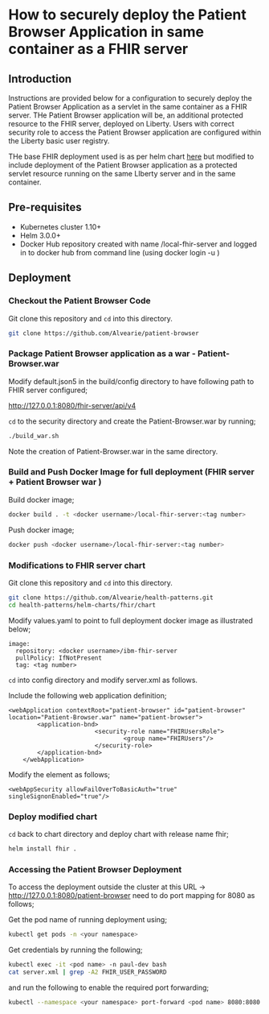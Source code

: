 # How to securely deploy the Patient Browser Application in same container as a FHIR server

## Introduction

Instructions are provided below for a configuration to securely deploy the Patient Browser Application as a servlet in the same container as a FHIR server. THe Patient Browser application will be, an additional protected resource to the FHIR server, deployed on Liberty. Users with correct security role to access the Patient Browser application are configured within the Liberty basic user registry.

THe base FHIR deployment used is as per helm chart [here](https://github.com/Alvearie/health-patterns/blob/main/helm-charts/fhir/chart/README.md) but modified to include deployment of the Patient Browser application as a protected servlet resource running on the same LIberty server and in the same container.

## Pre-requisites

- Kubernetes cluster 1.10+
- Helm 3.0.0+
- Docker Hub repository created with name <docker username>/local-fhir-server and logged in to docker hub from command line (using docker login -u <docker usernmame>)

## Deployment

### Checkout the Patient Browser Code

Git clone this repository and `cd` into this directory.

```bash
git clone https://github.com/Alvearie/patient-browser
```

### Package Patient Browser application as a war - Patient-Browser.war

Modify default.json5 in the build/config directory to have following path to FHIR server configured;

http://127.0.0.1:8080/fhir-server/api/v4

`cd` to the security directory and create the Patient-Browser.war by running;

```bash
./build_war.sh
```

Note the creation of Patient-Browser.war in the same directory.

### Build and Push Docker Image for full deployment (FHIR server + Patient Browser war )

Build docker image;

```bash
docker build . -t <docker username>/local-fhir-server:<tag number>
```

Push docker image;

```bash
docker push <docker username>/local-fhir-server:<tag number>
```

### Modifications to FHIR server chart

Git clone this repository and `cd` into this directory.

```bash
git clone https://github.com/Alvearie/health-patterns.git
cd health-patterns/helm-charts/fhir/chart
```

Modify values.yaml to point to full deployment docker image as illustrated below;

```
image:
  repository: <docker username>/ibm-fhir-server
  pullPolicy: IfNotPresent
  tag: <tag number>
```

`cd` into config directory and modify server.xml as follows.

Include the following web application definition;

```
<webApplication contextRoot="patient-browser" id="patient-browser" location="Patient-Browser.war" name="patient-browser">
        <application-bnd>
                        <security-role name="FHIRUsersRole">
                                <group name="FHIRUsers"/>
                        </security-role>
        </application-bnd>
    </webApplication>
```

Modify the <webAppSecurity> element as follows;

```
<webAppSecurity allowFailOverToBasicAuth="true" singleSignonEnabled="true"/>
```

### Deploy modified chart

`cd` back to chart directory and deploy chart with release name fhir;

```bash
helm install fhir .
```

### Accessing the Patient Browser Deployment

To access the deployment outside the cluster at this URL -> http://127.0.0.1:8080/patient-browser need to do port mapping for 8080 as follows;

Get the pod name of running deployment using;

```bash
kubectl get pods -n <your namespace>
```

Get credentials by running the following;

```bash
kubectl exec -it <pod name> -n paul-dev bash
cat server.xml | grep -A2 FHIR_USER_PASSWORD
```

and run the following to enable the required port forwarding;

```bash
kubectl --namespace <your namespace> port-forward <pod name> 8080:8080
```
